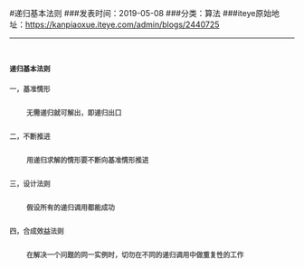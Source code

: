 #递归基本法则
###发表时间：2019-05-08
###分类：算法
###iteye原始地址：<a href="https://kanpiaoxue.iteye.com/admin/blogs/2440725" target="_blank">https://kanpiaoxue.iteye.com/admin/blogs/2440725</a>

---

<div class="iteye-blog-content-contain" style="font-size: 14px;"> 
 <p>&nbsp;</p> 
 <p><strong><span style="font-size: 12px;">递归基本法则</span></strong></p> 
 <p style="margin-bottom: 16px; font-family: 'Microsoft YaHei', 'SF Pro Display', Roboto, Noto, Arial, 'PingFang SC', sans-serif; font-size: 16px; color: #4f4f4f; line-height: 26px;"><strong><span style="font-size: 12px;">一，基准情形</span></strong></p> 
 <p style="margin-bottom: 16px; font-family: 'Microsoft YaHei', 'SF Pro Display', Roboto, Noto, Arial, 'PingFang SC', sans-serif; font-size: 16px; color: #4f4f4f; line-height: 26px; padding-left: 30px;"><strong><span style="font-size: 12px;">无需递归就可解出，即递归出口</span></strong></p> 
 <p style="margin-bottom: 16px; font-family: 'Microsoft YaHei', 'SF Pro Display', Roboto, Noto, Arial, 'PingFang SC', sans-serif; font-size: 16px; color: #4f4f4f; line-height: 26px;"><strong><span style="font-size: 12px;">二，不断推进</span></strong></p> 
 <p style="margin-bottom: 16px; font-family: 'Microsoft YaHei', 'SF Pro Display', Roboto, Noto, Arial, 'PingFang SC', sans-serif; font-size: 16px; color: #4f4f4f; line-height: 26px; padding-left: 30px;"><strong><span style="font-size: 12px;">用递归求解的情形要不断向基准情形推进</span></strong></p> 
 <p style="margin-bottom: 16px; font-family: 'Microsoft YaHei', 'SF Pro Display', Roboto, Noto, Arial, 'PingFang SC', sans-serif; font-size: 16px; color: #4f4f4f; line-height: 26px;"><strong><span style="font-size: 12px;">三，设计法则</span></strong></p> 
 <p style="margin-bottom: 16px; font-family: 'Microsoft YaHei', 'SF Pro Display', Roboto, Noto, Arial, 'PingFang SC', sans-serif; font-size: 16px; color: #4f4f4f; line-height: 26px; padding-left: 30px;"><strong><span style="font-size: 12px;">假设所有的递归调用都能成功</span></strong></p> 
 <p style="margin-bottom: 16px; font-family: 'Microsoft YaHei', 'SF Pro Display', Roboto, Noto, Arial, 'PingFang SC', sans-serif; font-size: 16px; color: #4f4f4f; line-height: 26px;"><strong><span style="font-size: 12px;">四，合成效益法则</span></strong></p> 
 <p style="margin-bottom: 16px; font-family: 'Microsoft YaHei', 'SF Pro Display', Roboto, Noto, Arial, 'PingFang SC', sans-serif; font-size: 16px; color: #4f4f4f; line-height: 26px; padding-left: 30px;"><strong><span style="font-size: 12px;">在解决一个问题的同一实例时，切勿在不同的递归调用中做重复性的工作</span></strong></p> 
 <p>&nbsp;</p> 
</div>